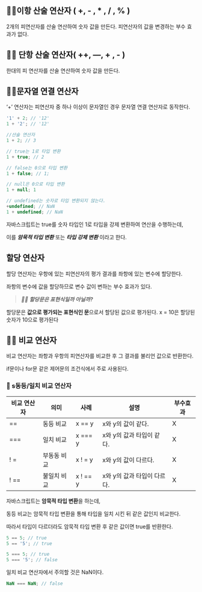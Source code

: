## 👩‍💻이항 산술 연산자 ( +, - , * , / , % )

2개의 피연산자를 산술 연산하여 숫자 값을 만든다. 피연산자의 값을 변경하는 부수 효과가 없다.

## 👩‍💻 단항 산술 연산자( ++, —, + , - )

한대의 피 연산자를 산술 연산하여 숫자 값을 만든다.

## 👩‍💻문자열 연결 연산자

‘+’ 연산자는 피연산자 중 하나 이상이 문자열인 경우 문자열 연결 연산자로 동작한다.

```jsx
'1' + 2; // '12'
1 + '2'; // '12'

//산술 연산자
1 + 2; // 3

// true는 1로 타입 변환
1 + true; // 2

// false는 0으로 타입 변환
1 + false; // 1;

// null은 0으로 타입 변환
1 + null; 1

// undefined는 숫자로 타입 변환되지 않는다.
+undefined; // NaN
1 + undefined; // NaN
```

자바스크립트는 true를 숫자 타입인 1로 타입을 강제 변환하여 연산을 수행하는데, 

이를 ***암묵적 타입 변환*** 또는 ***타입 강제 변환*** 이라고 한다.

## 할당 연산자

할당 연산자는 우항에 있는 피연산자의 평가 결과를 좌항에 있는 변수에 할당한다.

좌항의 변수에 값을 할당하므로 변수 값이 변하는 부수 효과가 있다.

> ***👩‍🏫 할당문은 표현식일까 아닐까?***

할당문은 **값으로 평가되는 표현식인 문**으로서 할당된 값으로 평가된다.
x = 10은 할당된 숫자가 10으로 평가된다
> 

## 👩‍💻 비교 연산자

비교 연산자는 좌항과 우항의 피연산자를 비교한 후 그 결과를 불리언 값으로 반환한다. 

if문이나 for문 같은 제어문의 조건식에서 주로 사용된다.

### 📝 s**동등/일치 비교 연산자**

| 비교 연산자 | 의미 | 사례 | 설명 | 부수효과 |
| --- | --- | --- | --- | --- |
| == | 동등 비교 | x == y | x와 y의 값이 같다. | X |
| === | 일치 비교 | x === y | x와 y의 값과 타입이 같다. | X |
| ! = | 부동동 비교 | x ! = y |  x와 y의 값이 다르다. | X |
| ! == | 불일치 비교 | x ! == y | x와 y의 값과 타입이 다르다. | X |

자바스크립트는 **암묵적 타입 변환**을 하는데,

동등 비교는 암묵적 타입 변환을 통해 타입을 일치 시킨 뒤 같은 값인지 비교한다.

따라서 타입이 다르더라도 암묵적 타입 변환 후 같은 값이면 true를 반환한다.

```jsx
5 == 5; // true
5 == '5'; // true

5 === 5; // true
5 === '5'; // false
```

일치 비교 연산자에서 주의할 것은 NaN이다.

```jsx
NaN === NaN; // false
```